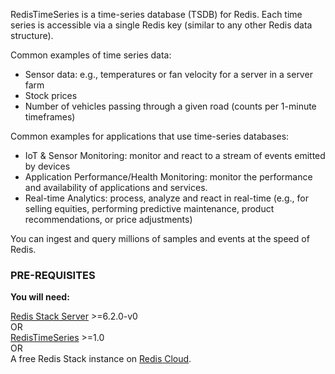 RedisTimeSeries is a time-series database (TSDB) for Redis. 
Each time series is accessible via a single Redis key (similar to any other Redis data structure).

Common examples of time series data:
* Sensor data: e.g., temperatures or fan velocity for a server in a server farm
* Stock prices
* Number of vehicles passing through a given road (counts per 1-minute timeframes)

Common examples for applications that use time-series databases:
* IoT & Sensor Monitoring: monitor and react to a stream of events emitted by devices
* Application Performance/Health Monitoring: monitor the performance and availability of applications and services.
* Real-time Analytics: process, analyze and react in real-time (e.g., for selling equities, performing predictive maintenance, product recommendations, or price adjustments)

You can ingest and query millions of samples and events at the speed of Redis. 

### PRE-REQUISITES
**You will need:**

[Redis Stack Server](https://redis.io/download) >=6.2.0-v0 \
OR \
[RedisTimeSeries](https://oss.redis.com/redistimeseries/) >=1.0 \
OR \
A free Redis Stack instance on [Redis Cloud](https://redis.com/try-free/?utm_source=redis\&utm_medium=app\&utm_campaign=redisinsight_timeseries_guide).
